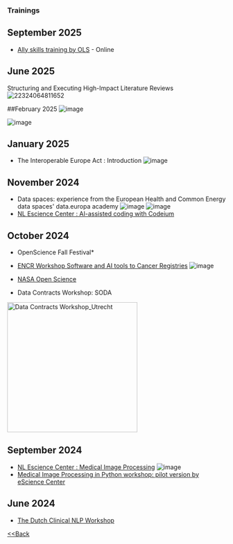 ### Trainings

## September 2025 
- [Ally skills training by OLS](https://we-are-ols.org/consulting/ally-skills/) - Online

## June 2025 
Structuring and Executing High-Impact Literature Reviews
![22324064811652](https://github.com/user-attachments/assets/d54315eb-958d-4cc4-ba54-25c01e9a036d)

##February 2025
![image](https://github.com/user-attachments/assets/ccc351c8-08b3-4ce7-ba3f-2e65b160a675)

![image](https://github.com/user-attachments/assets/ad71cdef-9a54-4e1d-8839-829178e0aaee)


## January 2025
- The Interoperable Europe Act : Introduction
![image](https://github.com/user-attachments/assets/900dda01-d294-40ee-a91f-22c25616cbfa)

## November 2024
- Data spaces: experience from the European Health and Common Energy data spaces' data.europa academy
  ![image](https://github.com/user-attachments/assets/03fa225c-3308-4c1c-a7fa-e9a60ed196d0)
  ![image](https://github.com/user-attachments/assets/bf35969e-2c3c-4ae5-a666-563e1efe3b15)
- [NL Escience Center : AI-assisted coding with Codeium](https://esciencecenter-digital-skills.github.io/2024-11-25-ds-genai/)

## October 2024
- OpenScience Fall Festival*
- [ENCR Workshop Software and AI tools to Cancer Registries](https://encr.eu/workshop/encr-workshop-software-and-ai-tools-crs-18-25-october-2024-online) ![image](https://github.com/user-attachments/assets/aba2e582-c908-4c1a-ae22-51b5de250e3d)

- [NASA Open Science](https://www.credly.com/badges/28b0fbee-da64-451a-9cdc-5a999b0e66d0/public_url)
- Data Contracts Workshop: SODA
<img width="300" alt="Data Contracts Workshop_Utrecht" src="https://github.com/user-attachments/assets/e3483959-1d89-4957-be18-cd88ff18e93a">

## September 2024  
- [NL Escience Center : Medical Image Processing](https://github.com/esciencecenter-digital-skills/medical-image-processing-materials)
  ![image](https://github.com/user-attachments/assets/c88ad840-6f46-4f92-afde-8bc87befe350)
- [Medical Image Processing in Python workshop: pilot version by eScience Center](https://www.esciencecenter.nl/event/pilot-medical-image-processing/)

## June 2024
- [The Dutch Clinical NLP Workshop](https://clinicalnlp.nl/)

[<<Back](/README.md)
